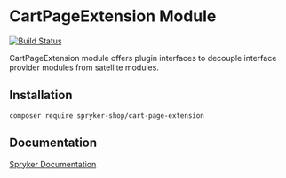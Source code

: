# CartPageExtension Module
[![Build Status](https://travis-ci.org/spryker-shop/cart-page-extension.svg)](https://travis-ci.org/spryker-shop/cart-page-extension)

CartPageExtension module offers plugin interfaces to decouple interface provider modules from satellite modules.

## Installation

```
composer require spryker-shop/cart-page-extension
```

## Documentation

[Spryker Documentation](https://documentation.spryker.com/module_guide/overview.htm)
